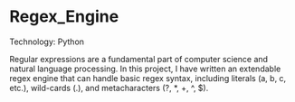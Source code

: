 # Regex_Engine

Technology: Python

Regular expressions are a fundamental part of computer science and natural language processing.
In this project, I have written an extendable regex engine that can handle basic regex syntax, 
including literals (a, b, c, etc.), wild-cards (.), and metacharacters (?, *, +, ^, $).
